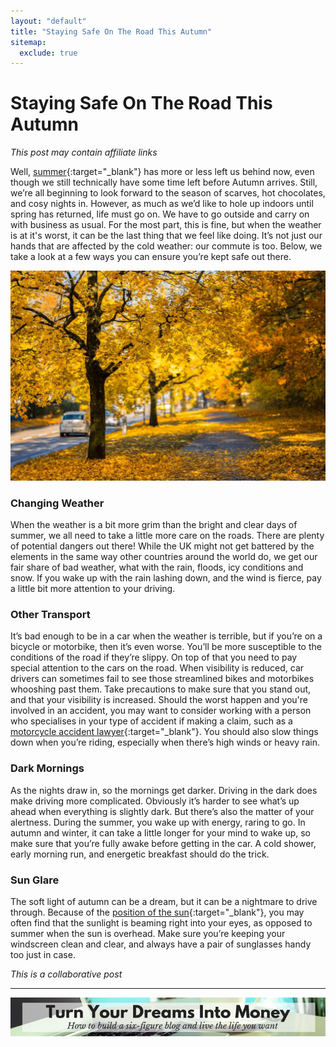 ```yaml
---
layout: "default"
title: "Staying Safe On The Road This Autumn"
sitemap:
  exclude: true
---
```

# Staying Safe On The Road This Autumn
*This post may contain affiliate links*

Well, [summer](/posts/how-to-plan-for-best-disneyland-paris-trip-ever.html){:target="_blank"} has more or less left us behind now, even though we still technically have some time left before Autumn arrives. Still, we’re all beginning to look forward to the season of scarves, hot chocolates, and cosy nights in. However, as much as we’d like to hole up indoors until spring has returned, life must go on. We have to go outside and carry on with business as usual. For the most part, this is fine, but when the weather is at it's worst, it can be the last thing that we feel like doing. It’s not just our hands that are affected by the cold weather: our commute is too. Below, we take a look at a few ways you can ensure you’re kept safe out there. 

<center>
    <img src='/i/2018/staying-safe-on-the-road-this-autumn.jpg' alt='Autumnal trees'>
</center>

### Changing Weather
When the weather is a bit more grim than the bright and clear days of summer, we all need to take a little more care on the roads. There are plenty of potential dangers out there! While the UK might not get battered by the elements in the same way other countries around the world do, we get our fair share of bad weather, what with the rain, floods, icy conditions and snow. If you wake up with the rain lashing down, and the wind is fierce, pay a little bit more attention to your driving. 

### Other Transport 
It’s bad enough to be in a car when the weather is terrible, but if you’re on a bicycle or motorbike, then it’s even worse. You’ll be more susceptible to the conditions of the road if they’re slippy. On top of that you need to pay special attention to the cars on the road. When visibility is reduced, car drivers can sometimes fail to see those streamlined bikes and motorbikes whooshing past them. Take precautions to make sure that you stand out, and that your visibility is increased. Should the worst happen and you're involved in an accident, you may want to consider working with a person who specialises in your type of accident if making a claim, such as a [motorcycle accident lawyer](https://www.gbw.law/personal-injury/motorcycle-accident/){:target="_blank"}. You should also slow things down when you’re riding, especially when there’s high winds or heavy rain.

### Dark Mornings
As the nights draw in, so the mornings get darker. Driving in the dark does make driving more complicated. Obviously it’s harder to see what’s up ahead when everything is slightly dark. But there’s also the matter of your alertness. During the summer, you wake up with energy, raring to go. In autumn and winter, it can take a little longer for your mind to wake up, so make sure that you’re fully awake before getting in the car. A cold shower, early morning run, and energetic breakfast should do the trick.

### Sun Glare 
The soft light of autumn can be a dream, but it can be a nightmare to drive through. Because of the [position of the sun](http://www.physics.csbsju.edu/astro/newcomb/II.3.html){:target="_blank"}, you may often find that the sunlight is beaming right into your eyes, as opposed to summer when the sun is overhead. Make sure you’re keeping your windscreen clean and clear, and always have a pair of sunglasses handy too just in case.


*This is a collaborative post*

***

<!-- START ADVERTISER: Emma Drew turn your dreams course -->
<center>
<a href="http://bit.ly/turnyourdreamsintomoney" target="_blank"><img src='/aff/turn-your-dreams-into-money-728x90.png' alt='Turn Your Dreams Into Money link to course' /></a>
</center>
<!-- END ADVERTISER: Emma Drew turn your dreams course -->












